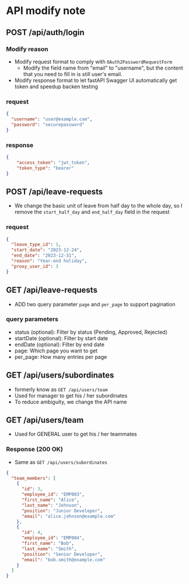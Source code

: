 # API modify note
## POST /api/auth/login
### Modify reason
- Modify request format to comply with `OAuth2PasswordRequestForm`
    - Modify the field name from "email" to "username", but the content that you need to fill in is still user's email.
- Modify response format to let fastAPI Swagger UI automatically get token and  speedup backen testing
### request
```json
{
  "username": "user@example.com",
  "password": "securepassword"
}
```

### response
```json
{
    "access_token": "jwt_token",
    "token_type": "bearer"
}
```
## POST /api/leave-requests
- We change the basic unit of leave from half day to the whole day, so I remove the `start_half_day` and `end_half_day` field in the request
### request
```json
{
  "leave_type_id": 1,
  "start_date": "2023-12-24",
  "end_date": "2023-12-31",
  "reason": "Year-end holiday",
  "proxy_user_id": 3
}
```

## GET /api/leave-requests
- ADD two query parameter `page` and `per_page` to support pagination
### query parameters
- status (optional): Filter by status (Pending, Approved, Rejected)
- startDate (optional): Filter by start date
- endDate (optional): Filter by end date
- page: Which page you want to get
- per_page: How many entries per page

## GET /api/users/subordinates
- formerly know as `GET /api/users/team`
- Used for manager to get his / her subordinates
- To reduce ambiguity, we change the API name

## GET /api/users/team
- Used for GENERAL user to get his / her teammates
### Response (200 OK)
- Same as `GET /api/users/subordinates`
```json
{
  "team_members": [
    {
      "id": 3,
      "employee_id": "EMP003",
      "first_name": "Alice",
      "last_name": "Johnson",
      "position": "Junior Developer",
      "email": "alice.johnson@example.com"
    },
    {
      "id": 4,
      "employee_id": "EMP004",
      "first_name": "Bob",
      "last_name": "Smith",
      "position": "Senior Developer",
      "email": "bob.smith@example.com"
    }
  ]
}
```
